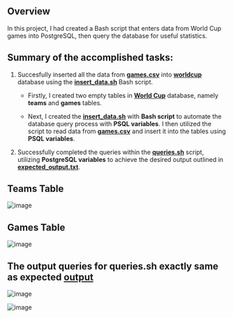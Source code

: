 Overview
-
In this project, I had created a Bash script that enters data from World Cup games into PostgreSQL, then query the database for useful statistics.

Summary of the accomplished tasks:
-

1) Succesfully inserted all the data from **[games.csv](https://github.com/polimteo/freecodecamp-worldcup-database/blob/main/games.csv)** into **[worldcup](https://github.com/polimteo/freecodecamp-worldcup-database/blob/main/worldcup.sql)** database using the **[insert_data.sh](https://github.com/polimteo/freecodecamp-worldcup-database/blob/main/insert_data.sh)** Bash script.
   
   - Firstly, I created two empty tables in **[World Cup](https://github.com/polimteo/freecodecamp-worldcup-database/blob/main/worldcup.sql)** database, namely **teams** and **games** tables.
     
   - Next, I created the **[insert_data.sh](https://github.com/polimteo/freecodecamp-worldcup-database/blob/main/insert_data.sh)** with **Bash script** to automate the database query process with **PSQL variables**. I then utilized the script to read data from **[games.csv](https://github.com/polimteo/freecodecamp-worldcup-database/blob/main/games.csv)** and insert it into the tables using **PSQL variables**.  

2) Successfully completed the queries within the **[queries.sh](https://github.com/polimteo/freecodecamp-worldcup-database/blob/main/queries.sh)** script, utilizing **PostgreSQL variables** to achieve the desired output outlined in **[expected_output.txt](https://github.com/polimteo/freecodecamp-worldcup-database/blob/main/expected_output.txt)**.

Teams Table
-
![image](https://github.com/polimteo/freecodecamp-worldcup-database/assets/167663336/fedb39a3-010d-4fee-8135-37dba3f4e874)

Games Table
-
![image](https://github.com/polimteo/freecodecamp-worldcup-database/assets/167663336/c8dc38e5-abd5-49a7-8ead-1f9038e63878)

The output queries for queries.sh exactly same as expected [output](https://github.com/polimteo/freecodecamp-worldcup-database/blob/main/expected_output.txt)
-
![image](https://github.com/polimteo/freecodecamp-worldcup-database/assets/167663336/8d31bb2f-20d0-4162-8499-5d3f658ae79a)

![image](https://github.com/polimteo/freecodecamp-worldcup-database/assets/167663336/ac0ed9f1-eed7-4027-ad80-2710b0164308)
